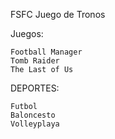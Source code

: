 FSFC Juego de Tronos

Juegos:

	Football Manager
	Tomb Raider
	The Last of Us

DEPORTES:

	Futbol
	Baloncesto
	Volleyplaya
